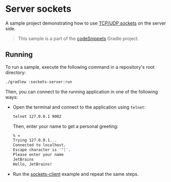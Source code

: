 # Server sockets

A sample project demonstrating how to use [TCP/UDP sockets](https://ktor.io/docs/servers-raw-sockets.html) on the server side.
> This sample is a part of the [codeSnippets](../../README.md) Gradle project.

## Running

To run a sample, execute the following command in a repository's root directory:
```bash
./gradlew :sockets-server:run
```
Then, you can connect to the running application in one of the following ways:
* Open the terminal and connect to the application using `telnet`:
   ```Bash
   telnet 127.0.0.1 9002
   ```
   Then, enter your name to get a personal greeting:
   ```Bash
   % ≈
   Trying 127.0.0.1...
   Connected to localhost.
   Escape character is '^]'.
   Please enter your name
   JetBrains
   Hello, JetBrains!
   ```
* Run the [sockets-client](../sockets-client) example and repeat the same steps.
